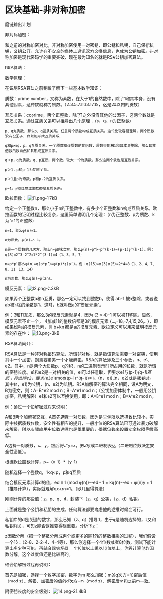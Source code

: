 ﻿# 区块基础-非对称加密

磨链输出计划

非对称加密：

和之前的对称加密对比，非对称加密使用一对密钥，即公钥和私钥，自己保存私钥，公钥公开，允许在不安全的媒体上通讯双方交换信息，也成为公钥加密。非对称加密是现代密码学的重要突破，现在最为知名的就是RSA公钥加密算法。

RSA算法：

数学原理：

在说明RSA算法之前稍微了解下一些基本数学知识：

质数：prime number，又称为素数，在大于1的自然数中，除了1和其本身，没有其他因素，这种数就称为质数。（2.3.5.7.11.13.17.19，这是20以内的质数）

互质关系：coprime，两个正整数，除了1之外没有其他的公因子，这两个数就是互质关系。通过互质关系可以推导出几个原理：（p、q、n为正整数）

    p、q为质数、那么p、q互质关系。任意两个质数构成互质关系。这个比较容易理解，两个质数没有公因子，自然能形成互质关系。

    q和p≠nq，p、q互质关系。一个质数和该质数的非倍数，质数只能被1和其本身整除，那么其非倍数的数自然和其形成互质关系。

    q＞p，q为质数，q、p互质。两个数，较大一个为质数，那么这两个数也是互质关系。

    p＞1，p和p-1为互质关系。

    p＞1且p为奇数，p和p-2为互质关系。

    p=1，p和任意正整数都是互质关系。

欧拉函数：
![11.png-1.7kB][1]

给定一个正整数n，那么小于n的正整数中，有多少个正整数和n构成互质关系。欧拉函数的证明过程比较复杂，这里简单说明几个定理：（n为正整数、p为质数、k为＞1的正整数）

    n=1，那么φ(n)=1。

    n为质数，φ(n)=n-1。

    n是一个质数的几次方，那么n=p的k次方，那么φ(n)=p^k-p^(k-1)=(p-1)p^(k-1)。例：φ(8)=2^3-2^2=1*2^(3-1)=4（1、3、5、7）

    n=p*p’那么φ(n)=φ(p*p’)=φ(p)*φ(p’)。例：φ(15)=φ(3)φ(5)=2*4=8（1、2、4、7、8、11、13、14）

    n为奇数，那么φ(n)=φ(2n)。

模反元素：
![12.png-2.3kB][2]

如果两个正整数a和n互质，那么一定可以找到整数b，使得 ab-1 被n整除，或者说ab被n除的余数是1。这时，b就叫做a的“模反元素”。

例：3和11互质，那么3的模反元素就是4，因为 (3 × 4)-1 可以被11整除。显然，模反元素不止一个， 4加减11的整数倍都是3的模反元素 {...,-18,-7,4,15,26,...}，即如果b是a的模反元素，则 b+kn 都是a的模反元素。欧拉定义可以用来证明模反元素的存在性：
![13.png-3kB][3]

RSA算法简介：

RSA算法是一种非对称密码算法，所谓非对称，就是指该算法需要一对密钥，使用其中一个加密，则需要用另一个才能解密。RSA的算法涉及三个参数，n、e1、e2。其中，n是两个大质数p、q的积，n的二进制表示时所占用的位数，就是所谓的密钥长度。e1和e2是一对相关的值，e1可以任意取，但要求e1与(p-1)*(q-1)互质；再选择e2，要求(e2*e1)mod((p-1)*(q-1))=1。（n，e1),(n，e2)就是密钥对。其中(n，e1)为公钥，(n，e2)为私钥。RSA加解密的算法完全相同，设A为明文，B为密文，则：A=B^e2 mod n；B=A^e1 mod n；（公钥加密体制中，一般用公钥加密，私钥解密）e1和e2可以互换使用，即：A=B^e1 mod n；B=A^e2 mod n。

例：通过一个加解密过程来说明：

A和B两个加解密交互，A首先选择一对质数，因为是举例所以选择数比较小，实际中根据质数位数，安全性有相应的提升，一般小位的RSA算法已可通过暴力破解来解密，所以实际应用中位数选择也是很重要的，根据位数来设置安全权限等级高低。

A选择一对质数，x、y，然后将x*y=z，把z写成二进制表达（二进制位数决定安全性高低）。

根据欧拉函数计算，p=（x-1）*（y-1）

随机选择一个整数q，1<q<p，p和q互质

结合模反元素计算d的值，ed ≡ 1 (mod φ(n))--ed - 1 = kφ(n)--ex + φ(n)y = 1（推导计算），实际就理解q*x+p*y=1。（欧几里得算法）

刚刚计算的那些值：z、p、q、d，封装下（z、q）公钥，（z、d）私钥。

上面就是整个公钥和私钥的生成。任何算法都要考虑他的逆推时候会可行。

私钥中的d是关键的数字，那么已知（z、q）推导d，由于q是随机选择的，z又和私钥相关，可知z能否逆推变得很重要。分析下z：

z因数分解（把一个整数分解成两个或更多的除1外的整数相乘的过程），我们假设一个16：（2-8、2-2-4、4-4等），那么你选择一个4位数或者8位数，测试下能计算出多少种可能，再结合现实场景一个16位以上乘以16位以上，你再计算他的因数分解。这个难度值还是比较高的。

结合加解密过程再说明：

首先是加密，选择一个数字加密，数字为m 那么加密：m的q次方=加密后值（mod z）。解密，加密后的值的d次方=m（mod z），解密后m和之前m一致。

附密钥长度的安全级别：
![14.png-21.4kB][4]


  [1]: http://static.zybuluo.com/JackyJin/39mau5p4l0sc2uimncctaj94/11.png
  [2]: http://static.zybuluo.com/JackyJin/vh0akjrfpnarl32s46aite9n/12.png
  [3]: http://static.zybuluo.com/JackyJin/qkjl3xhdpb4py6lni26v3fp9/13.png
  [4]: http://static.zybuluo.com/JackyJin/evl1l3jsduutnj8sx9c7igij/14.png
